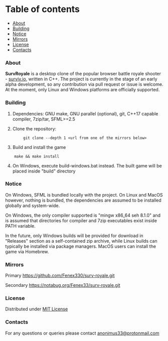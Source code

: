 # Table of contents

* [About](#About)
* [Building](#Building)
* [Notice](#Notice)
* [Mirrors](#Mirrors)
* [License](#License)
* [Contacts](#Contacts)



### About

**SurvRoyale** is a desktop clone of the popular browser battle royale shooter - [surviv.io](https://surviv.io/), written in C++.
The project is currently in the stage of an early alpha development, so any contribution via pull request or issue is welcome.
At the moment, only Linux and Windows platforms are officially supported.



### Building

1. Dependencies: GNU make, GNU parallel (optional), git, C++17 capable compiler, 7zip/tar, SFML>=2.5

2. Clone the repository:
```
        git clone --depth 1 <url from one of the mirrors below>
```

3. Build and install the game
```
	make && make install
```

4. On Windows, execute build-windows.bat instead. The built game will be placed inside "build" directory



### Notice

On Windows, SFML is bundled locally with the project. On Linux and MacOS however, nothing is bundled,
the dependencies are assumed to be installed globally and system-wide.

On Windows, the only compiler supported is "mingw x86_64 seh 8.1.0" and is assumed that directories
for compiler and 7zip executables exist inside PATH variable.

In the future, only Windows builds will be provided for download in "Releases" section as a self-contained zip archive,
while Linux builds can typically be installed via package managers. MacOS users can install the game via Homebrew.



### Mirrors

Primary https://github.com/Fenex330/surv-royale.git

Secondary https://notabug.org/Fenex33/surv-royale.git



### License

Distributed under [MIT License](./LICENSE.txt)



### Contacts

For any questions or queries please contact anonimus33@protonmail.com
